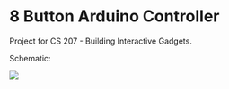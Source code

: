 # 8 Button Arduino Controller
Project for CS 207 - Building Interactive Gadgets.

Schematic:

![](./images/controller_schem.png)
